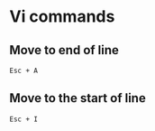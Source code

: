 # Vi commands

## Move to end of line
```
Esc + A
```

## Move to the start of line
```
Esc + I
```
